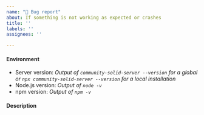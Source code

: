 ```yaml
---
name: "🐛 Bug report"
about: If something is not working as expected or crashes
title: ''
labels: ''
assignees: ''

---
```


#### Environment

- Server version: *Output of `community-solid-server --version` for a
  global or `npx community-solid-server --version` for a local installation*
- Node.js version: *Output of `node -v`*
- npm version: *Output of `npm -v`*

#### Description
<!-- Please describe the exact problem as clearly as possible. Provide any error messages thrown. -->